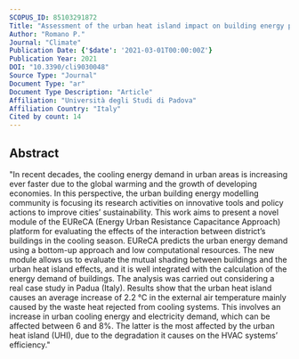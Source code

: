 ```yaml
---
SCOPUS_ID: 85103291872
Title: "Assessment of the urban heat island impact on building energy performance at district level with the EUReCA platform"
Author: "Romano P."
Journal: "Climate"
Publication Date: {'$date': '2021-03-01T00:00:00Z'}
Publication Year: 2021
DOI: "10.3390/cli9030048"
Source Type: "Journal"
Document Type: "ar"
Document Type Description: "Article"
Affiliation: "Università degli Studi di Padova"
Affiliation Country: "Italy"
Cited by count: 14
---
```


## Abstract
"In recent decades, the cooling energy demand in urban areas is increasing ever faster due to the global warming and the growth of developing economies. In this perspective, the urban building energy modelling community is focusing its research activities on innovative tools and policy actions to improve cities’ sustainability. This work aims to present a novel module of the EUReCA (Energy Urban Resistance Capacitance Approach) platform for evaluating the effects of the interaction between district’s buildings in the cooling season. EUReCA predicts the urban energy demand using a bottom-up approach and low computational resources. The new module allows us to evaluate the mutual shading between buildings and the urban heat island effects, and it is well integrated with the calculation of the energy demand of buildings. The analysis was carried out considering a real case study in Padua (Italy). Results show that the urban heat island causes an average increase of 2.2 °C in the external air temperature mainly caused by the waste heat rejected from cooling systems. This involves an increase in urban cooling energy and electricity demand, which can be affected between 6 and 8%. The latter is the most affected by the urban heat island (UHI), due to the degradation it causes on the HVAC systems’ efficiency."
